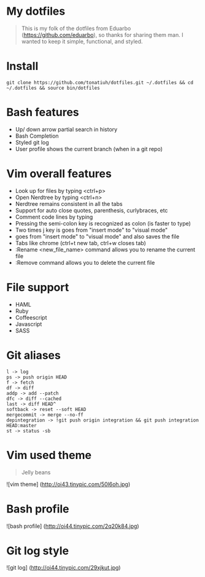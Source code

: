 # My dotfiles
> This is my folk of the dotfiles from Eduarbo (https://github.com/eduarbo), so thanks for sharing them man.
> I wanted to keep it simple, functional, and styled.

# Install
    git clone https://github.com/tonatiuh/dotfiles.git ~/.dotfiles && cd ~/.dotfiles && source bin/dotfiles

# Bash features
* Up/ down arrow partial search in history
* Bash Completion
* Styled git log
* User profile shows the current branch (when in a git repo)

# Vim overall features
* Look up for files by typing <ctrl+p>
* Open Nerdtree by typing <ctrl+n>
* Nerdtree remains consistent in all the tabs
* Support for auto close quotes, parenthesis, curlybraces, etc
* Comment code lines by typing <gcc>
* Pressing the semi-colon key is recognized as colon (is faster to type)
* Two times j key <jj> is goes from "insert mode" to "visual mode"
* <jk> goes from "insert mode" to "visual mode" and also saves the file
* Tabs like chrome (ctrl+t new tab, ctrl+w closes tab)
* :Rename <new_file_name> command allows you to rename the current file
* :Remove command allows you to delete the current file

# File support
* HAML
* Ruby
* Coffeescript
* Javascript
* SASS

# Git aliases
    l -> log
    ps -> push origin HEAD
    f -> fetch
    df -> diff
    addp -> add --patch
    dfc -> diff --cached
    last -> diff HEAD^
    softback -> reset --soft HEAD
    mergecommit -> merge --no-ff
    depintegration -> !git push origin integration && git push integration HEAD:master
    st -> status -sb

# Vim used theme
> Jelly beans

![vim theme] (http://oi43.tinypic.com/50l6oh.jpg)

# Bash profile
![bash profile] (http://oi44.tinypic.com/2q20k84.jpg)

# Git log style
![git log] (http://oi44.tinypic.com/29xjkut.jpg)
